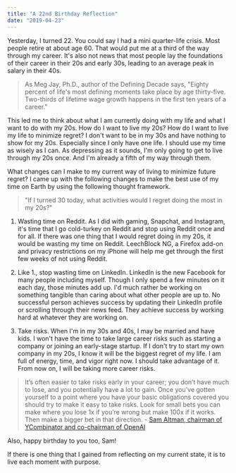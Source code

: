 ```yaml
---
title: "A 22nd Birthday Reflection"
date: "2019-04-23"
---
```


Yesterday, I turned 22. You could say I had a mini quarter-life crisis. Most people retire at about age 60. That would put me at a third of the way through my career. It's also not news that most people lay the foundations of their career in their 20s and early 30s, leading to an average peak in salary in their 40s.

> As Meg Jay, Ph.D., author of the Defining Decade says,
"Eighty percent of life's most defining moments take place by age thirty-five. Two-thirds of lifetime wage growth happens in the first ten years of a career."

This led me to think about what I am currently doing with my life and what I want to do with my 20s. How do I want to live my 20s? How do I want to live my life to minimize regret? I don't want to be in my 30s and have nothing to show for my 20s. Especially since I only have one life. I should use my time as wisely as I can. As depressing as it sounds, I'm only going to get to live through my 20s once. And I'm already a fifth of my way through them.

What changes can I make to my current way of living to minimize future regret? I came up with the following changes to make the best use of my time on Earth by using the following thought framework.

> "If I turned 30 today, what activities would I regret doing the most in my 20s?"

1. Wasting time on Reddit. As I did with gaming, Snapchat, and Instagram, it's time that I go cold-turkey on Reddit and stop using Reddit once and for all. If there was one thing that I would regret doing in my 20s, it would be wasting my time on Reddit. LeechBlock NG, a Firefox add-on and privacy restrictions on my iPhone will help me get through the first few weeks of not using Reddit.

2. Like 1., stop wasting time on LinkedIn. LinkedIn is the new Facebook for many people including myself. Though I only spend a few minutes on it each day, those minutes add up. I'd much rather be working on something tangible than caring about what other people are up to. No successful person achieves success by updating their LinkedIn profile or scrolling through their news feed. They achieve success by working hard at whatever they are working on.

3. Take risks. When I'm in my 30s and 40s, I may be married and have kids. I won't have the time to take large career risks such as starting a company or joining an early-stage startup. If I don't try to start my own company in my 20s, I know it will be the biggest regret of my life. I am full of energy, time, and vigor right now. I should take advantage of it. From now on, I will be taking more career risks.

> It’s often easier to take risks early in your career; you don’t have much to lose, and you potentially have a lot to gain. Once you’ve gotten yourself to a point where you have your basic obligations covered you should try to make it easy to take risks. Look for small bets you can make where you lose 1x if you’re wrong but make 100x if it works. Then make a bigger bet in that direction. - [Sam Altman, chairman of YCombinator and co-chairman of OpenAI](http://blog.samaltman.com/)

Also, happy birthday to you too, Sam!

If there is one thing that I gained from reflecting on my current state, it is to live each moment with purpose.
